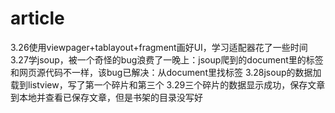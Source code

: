 # article
3.26使用viewpager+tablayout+fragment画好UI，学习适配器花了一些时间
3.27学jsoup，被一个奇怪的bug浪费了一晚上：jsoup爬到的document里的标签和网页源代码不一样，该bug已解决：从document里找标签
3.28jsoup的数据加载到listview，写了第一个碎片和第三个
3.29三个碎片的数据显示成功，保存文章到本地并查看已保存文章，但是书架的目录没写好
